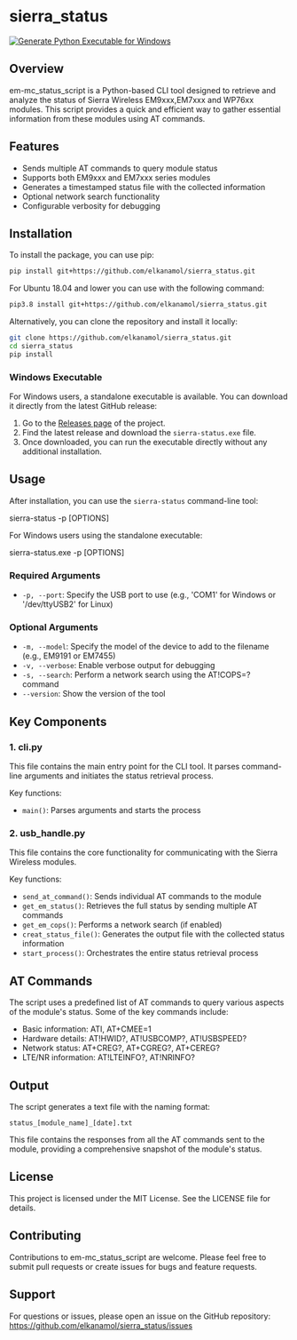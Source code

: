 # sierra_status
[![Generate Python Executable for Windows](https://github.com/elkanamol/sierra_status/actions/workflows/Build_Executable.yml/badge.svg)](https://github.com/elkanamol/sierra_status/actions/workflows/Build_Executable.yml)
## Overview

em-mc_status_script is a Python-based CLI tool designed to retrieve and analyze the status of Sierra Wireless EM9xxx,EM7xxx and WP76xx modules. This script provides a quick and efficient way to gather essential information from these modules using AT commands.

## Features

- Sends multiple AT commands to query module status
- Supports both EM9xxx and EM7xxx series modules
- Generates a timestamped status file with the collected information
- Optional network search functionality
- Configurable verbosity for debugging

## Installation

To install the package, you can use pip:

```bash
pip install git+https://github.com/elkanamol/sierra_status.git
```

For Ubuntu 18.04 and lower you can use with the following command:

```bash
pip3.8 install git+https://github.com/elkanamol/sierra_status.git
```

Alternatively, you can clone the repository and install it locally:

```bash
git clone https://github.com/elkanamol/sierra_status.git 
cd sierra_status 
pip install
```

### Windows Executable

For Windows users, a standalone executable is available. You can download it directly from the latest GitHub release:

1. Go to the [Releases page](https://github.com/elkanamol/sierra_status/releases) of the project.
2. Find the latest release and download the `sierra-status.exe` file.
3. Once downloaded, you can run the executable directly without any additional installation.

## Usage

After installation, you can use the `sierra-status` command-line tool:

sierra-status -p [OPTIONS]

For Windows users using the standalone executable:

sierra-status.exe -p [OPTIONS]

### Required Arguments

- `-p, --port`: Specify the USB port to use (e.g., 'COM1' for Windows or '/dev/ttyUSB2' for Linux)

### Optional Arguments

- `-m, --model`: Specify the model of the device to add to the filename (e.g., EM9191 or EM7455)
- `-v, --verbose`: Enable verbose output for debugging
- `-s, --search`: Perform a network search using the AT!COPS=? command
- `--version`: Show the version of the tool

## Key Components

### 1. cli.py

This file contains the main entry point for the CLI tool. It parses command-line arguments and initiates the status retrieval process.

Key functions:

- `main()`: Parses arguments and starts the process

### 2. usb_handle.py

This file contains the core functionality for communicating with the Sierra Wireless modules.

Key functions:

- `send_at_command()`: Sends individual AT commands to the module
- `get_em_status()`: Retrieves the full status by sending multiple AT commands
- `get_em_cops()`: Performs a network search (if enabled)
- `creat_status_file()`: Generates the output file with the collected status information
- `start_process()`: Orchestrates the entire status retrieval process

## AT Commands

The script uses a predefined list of AT commands to query various aspects of the module's status. Some of the key commands include:

- Basic information: ATI, AT+CMEE=1
- Hardware details: AT!HWID?, AT!USBCOMP?, AT!USBSPEED?
- Network status: AT+CREG?, AT+CGREG?, AT+CEREG?
- LTE/NR information: AT!LTEINFO?, AT!NRINFO?

## Output

The script generates a text file with the naming format:

`status_[module_name]_[date].txt`

This file contains the responses from all the AT commands sent to the module, providing a comprehensive snapshot of the module's status.

## License

This project is licensed under the MIT License. See the LICENSE file for details.

## Contributing

Contributions to em-mc_status_script are welcome. Please feel free to submit pull requests or create issues for bugs and feature requests.

## Support

For questions or issues, please open an issue on the GitHub repository: <https://github.com/elkanamol/sierra_status/issues>
